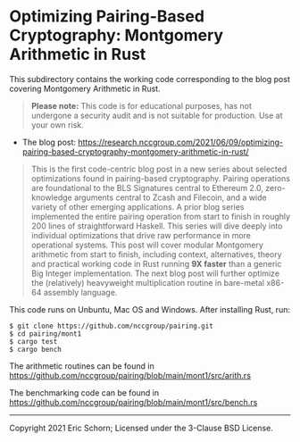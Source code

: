 # Optimizing Pairing-Based Cryptography: Montgomery Arithmetic in Rust


This subdirectory contains the working code corresponding to the blog
post covering Montgomery Arithmetic in Rust.

> **Please note:** This code is for educational purposes, has not undergone
> a security audit and is not suitable for production. Use at your own risk.

* The blog post: <https://research.nccgroup.com/2021/06/09/optimizing-pairing-based-cryptography-montgomery-arithmetic-in-rust/>

> This is the first code-centric blog post in a new series about selected 
> optimizations found in pairing-based cryptography. Pairing operations are 
> foundational to the BLS Signatures central to Ethereum 2.0, zero-knowledge 
> arguments central to Zcash and Filecoin, and a wide variety of other 
> emerging applications. A prior blog series implemented the entire pairing 
> operation from start to finish in roughly 200 lines of straightforward 
> Haskell. This series will dive deeply into individual optimizations that 
> drive raw performance in more operational systems. This post will cover 
> modular Montgomery arithmetic from start to finish, including context, 
> alternatives, theory and practical working code in Rust running **9X faster** 
> than a generic Big Integer implementation. The next blog post will further 
> optimize the (relatively) heavyweight multiplication routine in bare-metal 
> x86-64 assembly language.

This code runs on Unbuntu, Mac OS and Windows. After installing Rust, run:

~~~
$ git clone https://github.com/nccgroup/pairing.git
$ cd pairing/mont1
$ cargo test
$ cargo bench
~~~

The arithmetic routines can be found in <https://github.com/nccgroup/pairing/blob/main/mont1/src/arith.rs>

The benchmarking code can be found in <https://github.com/nccgroup/pairing/blob/main/mont1/src/bench.rs>

---
Copyright 2021 Eric Schorn; Licensed under the 3-Clause BSD License.
